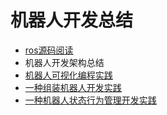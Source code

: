 # 机器人开发总结

- [ros源码阅读](https://github.com/echopairs/ros-robot/tree/master/ros-source-code-read)
- 机器人开发架构总结
- [机器人可视化编程实践](https://github.com/echopairs/ros-robot/tree/master/visual_programming)
- [一种组装机器人开发实践](https://github.com/echopairs/ros-robot/blob/master/assembly_robot/README.md)
- [一种机器人状态行为管理开发实践](https://github.com/echopairs/ros-robot/tree/master/robot_state_action_management)
